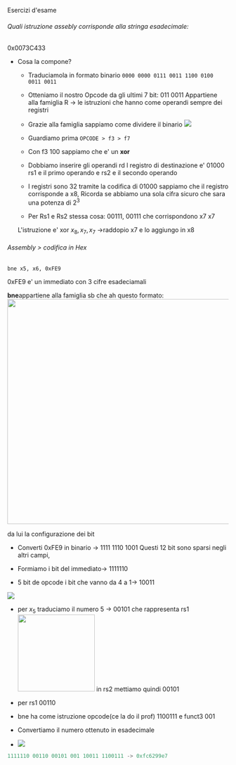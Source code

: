 Esercizi d'esame

###### Quali istruzione assebly corrisponde alla stringa esadecimale:

0x0073C433

- Cosa la compone?
  
  - Traduciamola in formato binario
    `0000 0000 0111 0011 1100 0100 0011 0011`
  
  - Otteniamo il nostro Opcode da gli ultimi 7 bit: 011 0011
    Appartiene alla famiglia R -> le istruzioni che hanno come operandi sempre dei registri
  
  - Grazie alla famiglia sappiamo come dividere il binario
    ![](C:\Users\baleo\Pictures\GitUni\imagesMarkText\2024-05-01-19-21-56-image.png)
  
  - Guardiamo prima `OPCODE > f3 > f7`
  
  - Con f3 100 sappiamo che e' un **xor** 
  
  - Dobbiamo inserire gli operandi rd l registro di destinazione e' 01000
    rs1 e il primo operando e rs2 e il secondo operando
  
  - I registri sono 32 tramite la codifica di 01000 sappiamo che il registro corrisponde a x8, Ricorda se abbiamo una sola cifra sicuro che sara una potenza di $2^3$
  
  - Per Rs1  e Rs2 stessa cosa: 00111, 00111 che corrispondono x7 x7
  
  L'istruzione e' xor $x_8 , x_7 , x_7$ ->raddopio x7 e lo aggiungo in x8

###### Assembly > codifica in Hex

```assembly
bne x5, x6, 0xFE9
```

0xFE9 e' un immediato con 3 cifre esadeciamali

**bne**appartiene alla famiglia sb che ah questo formato:<img src="file:///C:/Users/baleo/Pictures/GitUni/imagesMarkText/2024-05-01-20-34-28-image.png" title="" alt="" width="512">

da lui la configurazione dei bit

- Converti 0xFE9 in binario -> 1111 1110 1001
  Questi 12 bit sono sparsi negli altri campi, 

- Formiamo i bit del immediato-> 1111110

- 5 bit de opcode i bit che vanno da 4 a 1-> 10011

![](C:\Users\baleo\Pictures\GitUni\imagesMarkText\2024-05-01-20-53-04-WhatsApp%20Image%202024-05-01%20at%2020.52.23_b6bbafb5.jpg)

- per $x_5$ traduciamo il numero 5 -> 00101 che rappresenta rs1
  <img src="file:///C:/Users/baleo/Pictures/GitUni/imagesMarkText/2024-05-01-20-23-56-image.png" title="" alt="" width="175"> in rs2 mettiamo quindi 00101

- per rs1 00110

- bne ha come istruzione opcode(ce la do il prof) 1100111 e funct3 001

- Convertiamo il numero ottenuto in esadecimale

- ![](C:\Users\baleo\Pictures\GitUni\imagesMarkText\2024-05-01-20-30-49-image.png)

```c
1111110 00110 00101 001 10011 1100111 -> 0xfc6299e7
```


